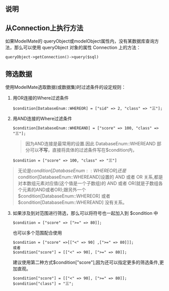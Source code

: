 说明
--
## 从Connection上执行方法
如果ModelMate的 queryObject或modelObject属性内，没有某数据库查询方法，那么可以使用 queryObject 对象的属性 Connection 上的方法：
```shell
queryObject->getConnection()->query($sql)
```
## 筛选数据
使用ModelMate选取数据(或数据集)时过滤条件的设定规则：
1. 用OR连接的Where过滤条件
   ```shell
   $condition[DatabaseEnum::WHEREOR] = ["sid" => 2, "class" => "三"];
   ```
2. 用AND连接的Where过滤条件
   ```shell
   $condition[DatabaseEnum::WHEREAND] = ["score" => 100, "class" => "三"];
   ```
   >因为AND连接是最常用的设置.因此 DatabaseEnum::WHEREAND 部分可以**不写**，直接将具体的过滤条件写在$condition内，
   ```shell
   $condition = ["score" => 100, "class" => "三"]
   ```
 
>无论是$condition[DatabaseEnum::WHEREOR] 还是$condition[DatabaseEnum::WHEREAND]设置的 AND 或者 OR 关系,都是对本数组元素对应值(这个值是一个子数组)的 AND 或者 OR(就是子数组各个元素的AND或者OR);跟另外一个$condition[DatabaseEnum::WHEREOR] 或者 $condition[DatabaseEnum::WHEREAND] 没有关系。
   
3. 如果涉及到对范围进行筛选，那么可以将符号也一起加入到 $condition 中
   ```shell
   $condition = ["score" => [">=" => 80]];
   ```
   也可以多个范围配合使用
   ```shell
   $condition = ["score" =>[["<" => 90] ,[">=" => 80]]];
   或者
   $condition["score"] = [["<" => 90], [">=" => 80]];
   ```
   建议使用第二种方式$condition["score"],因为还可以指定更多的筛选条件,更加直观。
   ```shell
   $condition["score"] = [["<" => 90], [">=" => 80]];
   $condition["class"] = "三";
   ```